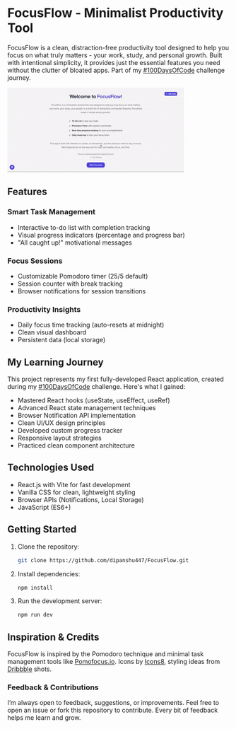 # FocusFlow - Minimalist Productivity Tool

FocusFlow is a clean, distraction-free productivity tool designed to help you focus on what truly matters - your work, study, and personal growth. Built with intentional simplicity, it provides just the essential features you need without the clutter of bloated apps. Part of my [#100DaysOfCode](https://github.com/dipanshu447/100-days-of-reactjs) challenge journey.

![FocusFlow Screenshot](./public/preview.gif)

## Features

### Smart Task Management
- Interactive to-do list with completion tracking
- Visual progress indicators (percentage and progress bar)
- "All caught up!" motivational messages

### Focus Sessions
- Customizable Pomodoro timer (25/5 default)
- Session counter with break tracking
- Browser notifications for session transitions

### Productivity Insights
- Daily focus time tracking (auto-resets at midnight)
- Clean visual dashboard
- Persistent data (local storage)

## My Learning Journey
This project represents my first fully-developed React application, created during my [#100DaysOfCode](https://github.com/dipanshu447/100-days-of-reactjs) challenge. Here's what I gained:

- Mastered React hooks (useState, useEffect, useRef)
- Advanced React state management techniques
- Browser Notification API implementation
- Clean UI/UX design principles
- Developed custom progress tracker
- Responsive layout strategies
- Practiced clean component architecture

## Technologies Used

- React.js with Vite for fast development
- Vanilla CSS for clean, lightweight styling
- Browser APIs (Notifications, Local Storage)
- JavaScript (ES6+)

## Getting Started

1. Clone the repository:
   ```bash
   git clone https://github.com/dipanshu447/FocusFlow.git
   ```
2. Install dependencies:
    ```bash
    npm install
    ```
3. Run the development server:
    ```bash
    npm run dev
    ```
## Inspiration & Credits

FocusFlow is inspired by the Pomodoro technique and minimal task management tools like [Pomofocus.io](https://pomofocus.io/). Icons by [Icons8](https://icons8.com/icons), styling ideas from [Dribbble](https://dribbble.com/) shots.

### Feedback & Contributions
I’m always open to feedback, suggestions, or improvements. Feel free to open an issue or fork this repository to contribute. Every bit of feedback helps me learn and grow.